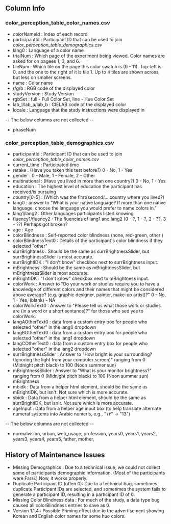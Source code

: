 ## Column Info
### color_perception_table_color_names.csv
- colorNameId : Index of each record
- participantId : Participant ID that can be used to join _color_perception_table_demographics.csv_
- lang0 : Language of a color name
- trialNum : Which page of the experiment being viewed. Color names are asked for on pagees 1, 3, and 6.
- tileNum : Which tile on the page this color swatch is (0 - 11). Top-left is 0, and the one to the right of it is tile 1. Up to 4 tiles are shown across, but less on smaller screens.
- name : Color name
- r/g/b : RGB code of the displayed color
- studyVersion : Study Version
- rgbSet : full - Full Color Set, line - Hue Color Set
- lab_l/lab_a/lab_b : CIELAB code of the displayed color
- locale : Language that the study instructions were displayed in

-- The below columns are not collected --
- phaseNum


### color_perception_table_demographics.csv
- participantId : Participant ID that can be used to join _color_perception_table_color_names.csv_
- current_time : Participated time
- retake : (Have you taken this test before?) 0 - No, 1 - Yes
- gender : 0 - Male, 1 - Female, 2 - Other
- multinational : (Have you lived in more than one country?) 0 - No, 1 - Yes
- education : The highest level of education the participant has received/is pursuing
- country[0-5] : (Which was the first/second/... country where you lived?)
- lang0 : answer to "What is your native language? If more than one native language, choose the language you would prefer to name colors in."
- lang1/lang2 : Other languages participants listed knowing
- fluency1/fluency2 : The fluencies of lang1 and lang2 (0 - ?, 1 - ?, 2 - ??, 3 - ??) Perhaps got broken?
- age : Age
- colorBlindness : Self-reported color blindness (none, red-green, other )
- colorBlindnessText0 : Details of the participant's color blindness if they selected "other"
- surrBrightness : Should be the same as surrBrightnessSlider, but surrBrightnessSlider is most accurate. 
- surrBrightIDK : "I don't know" checkbox next to surrBrightness input.
- mBrightness : Should be the same as mBrightnessSlider, but mBrightnessSlider is most accurate.
- mBrightIDK : "I don't know" checkbox next to mBrightness input.
- colorWork : Answer to "Do your work or studies require you to have a knowledge of different colors and their names that might be considered above average? (e.g. graphic designer, painter, make-up artist)?" 0 - No, 1 - Yes, (blank) - NA
- colorWorkText0 : Answer to "Please tell us what those work or studies are (in a word or a short sentance)?" for those who sed yes to colorWork.
- langAOtherText0 : data from a custom entry box for people who selected "other" in the lang0 dropdown
- langBOtherText0 : data from a custom entry box for people who selected "other" in the lang1 dropdown
- langCOtherText0 : data from a custom entry box for people who selected "other" in the lang2 dropdown
- surrBrightnessSlider : Answer to "How bright is your surrounding? (Ignoring the light from your computer screen)" ranging from 0 (Midnight pitch black) to 100 (Noon summer sun)
- mBrightnessSlider : Answer to "What is your monitor brightness?" ranging from 0 (Midnight pitch black) to 100 (Noon summer sun) mBrightness
- mbidk : Data from a helper html element, should be the same as mBrightIDK, but isn't. Not sure which is more accurate.
- sbidk : Data from a helper html element, should be the same as surrBrightIDK, but isn't. Not sure which is more accurate.
- ageInput : Data from a helper age input box (to help translate alternate numeral systems into Arabic numerls, e.g., "۱۳" -> "13")


-- The below columns are not collected --
- normalvision, urban, web_usage, profession, years0, years1, years2, years3, years4, years5, father, mother,

## History of Maintenance Issues

- Missing Demographics : Due to a technical issue, we could not collect some of participants demographic information. (Most of the participants were Farsi.) Now, it works properly.
- Duplicate Participant ID (often 0): Due to a technical bug, sometimes duplicate Participant IDs are selected, and sometimes the system fails to generate a participant ID, resulting in a participant ID of 0. 
- Missing Color Blindness data : For much of the study, a data type bug caused all colorBlindness entries to save as 0.
- Version 1.1.4 : Possible Priming effect due to the advertisement showing Korean and English color names for some hue colors.


